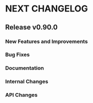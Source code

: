 # NEXT CHANGELOG

## Release v0.90.0

### New Features and Improvements

### Bug Fixes

### Documentation

### Internal Changes

### API Changes
